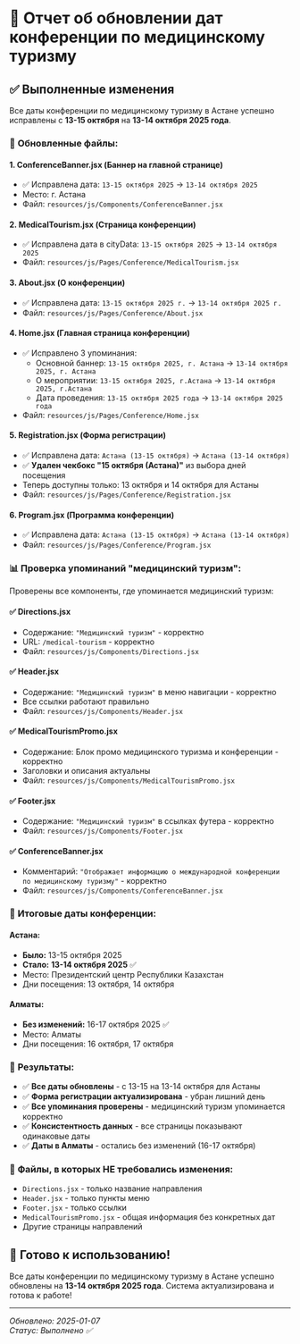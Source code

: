 # 📅 Отчет об обновлении дат конференции по медицинскому туризму

## ✅ Выполненные изменения

Все даты конференции по медицинскому туризму в Астане успешно исправлены с **13-15 октября** на **13-14 октября 2025 года**.

### 🔄 **Обновленные файлы:**

#### 1. **ConferenceBanner.jsx** (Баннер на главной странице)
- ✅ Исправлена дата: `13-15 октября 2025` → `13-14 октября 2025`
- Место: г. Астана
- Файл: `resources/js/Components/ConferenceBanner.jsx`

#### 2. **MedicalTourism.jsx** (Страница конференции)
- ✅ Исправлена дата в cityData: `13-15 октября 2025` → `13-14 октября 2025`
- Файл: `resources/js/Pages/Conference/MedicalTourism.jsx`

#### 3. **About.jsx** (О конференции)
- ✅ Исправлена дата: `13-15 октября 2025 г.` → `13-14 октября 2025 г.`
- Файл: `resources/js/Pages/Conference/About.jsx`

#### 4. **Home.jsx** (Главная страница конференции)
- ✅ Исправлено 3 упоминания:
  - Основной баннер: `13-15 октября 2025, г. Астана` → `13-14 октября 2025, г. Астана`
  - О мероприятии: `13-15 октября 2025, г.Астана` → `13-14 октября 2025, г.Астана`
  - Дата проведения: `13-15 октября 2025 года` → `13-14 октября 2025 года`
- Файл: `resources/js/Pages/Conference/Home.jsx`

#### 5. **Registration.jsx** (Форма регистрации)
- ✅ Исправлена дата: `Астана (13-15 октября)` → `Астана (13-14 октября)`
- ✅ **Удален чекбокс "15 октября (Астана)"** из выбора дней посещения
- Теперь доступны только: 13 октября и 14 октября для Астаны
- Файл: `resources/js/Pages/Conference/Registration.jsx`

#### 6. **Program.jsx** (Программа конференции)
- ✅ Исправлена дата: `Астана (13-15 октября)` → `Астана (13-14 октября)`
- Файл: `resources/js/Pages/Conference/Program.jsx`

### 📊 **Проверка упоминаний "медицинский туризм":**

Проверены все компоненты, где упоминается медицинский туризм:

#### ✅ **Directions.jsx**
- Содержание: `"Медицинский туризм"` - корректно
- URL: `/medical-tourism` - корректно
- Файл: `resources/js/Components/Directions.jsx`

#### ✅ **Header.jsx**
- Содержание: `"Медицинский туризм"` в меню навигации - корректно
- Все ссылки работают правильно
- Файл: `resources/js/Components/Header.jsx`

#### ✅ **MedicalTourismPromo.jsx**
- Содержание: Блок промо медицинского туризма и конференции - корректно
- Заголовки и описания актуальны
- Файл: `resources/js/Components/MedicalTourismPromo.jsx`

#### ✅ **Footer.jsx**
- Содержание: `"Медицинский туризм"` в ссылках футера - корректно
- Файл: `resources/js/Components/Footer.jsx`

#### ✅ **ConferenceBanner.jsx**
- Комментарий: `"Отображает информацию о международной конференции по медицинскому туризму"` - корректно
- Файл: `resources/js/Components/ConferenceBanner.jsx`

### 📝 **Итоговые даты конференции:**

#### Астана:
- **Было:** 13-15 октября 2025
- **Стало:** **13-14 октября 2025** ✅
- Место: Президентский центр Республики Казахстан
- Дни посещения: 13 октября, 14 октября

#### Алматы:
- **Без изменений:** 16-17 октября 2025 ✅
- Место: Алматы
- Дни посещения: 16 октября, 17 октября

### 🎯 **Результаты:**

- ✅ **Все даты обновлены** - с 13-15 на 13-14 октября для Астаны
- ✅ **Форма регистрации актуализирована** - убран лишний день
- ✅ **Все упоминания проверены** - медицинский туризм упоминается корректно
- ✅ **Консистентность данных** - все страницы показывают одинаковые даты
- ✅ **Даты в Алматы** - остались без изменений (16-17 октября)

### 📍 **Файлы, в которых НЕ требовались изменения:**

- `Directions.jsx` - только название направления
- `Header.jsx` - только пункты меню
- `Footer.jsx` - только ссылки
- `MedicalTourismPromo.jsx` - общая информация без конкретных дат
- Другие страницы направлений

## 🚀 **Готово к использованию!**

Все даты конференции по медицинскому туризму в Астане успешно обновлены на **13-14 октября 2025 года**. 
Система актуализирована и готова к работе!

---

*Обновлено: 2025-01-07*  
*Статус: Выполнено ✅*
